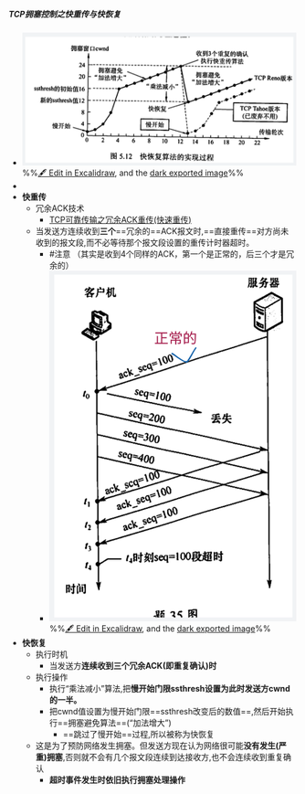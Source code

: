 ##### TCP拥塞控制之快重传与快恢复
- ![](attachments/TCP%E6%8B%A5%E5%A1%9E%E6%8E%A7%E5%88%B6%202022-11-11%2019.57.32.excalidraw.svg)
%%[🖋 Edit in Excalidraw](attachments/TCP%E6%8B%A5%E5%A1%9E%E6%8E%A7%E5%88%B6%202022-11-11%2019.57.32.excalidraw.md), and the [dark exported image](attachments/TCP%E6%8B%A5%E5%A1%9E%E6%8E%A7%E5%88%B6%202022-11-11%2019.57.32.excalidraw.dark.svg)%%
- 
- **快重传**
	- 冗余ACK技术
		- [TCP可靠传输之冗余ACK重传(快速重传)](考研/408/计算机网络/TCP可靠传输之冗余ACK重传(快速重传).md)
	- 当发送方连续收到**三个**==冗余的==ACK报文时,==直接重传==对方尚未收到的报文段,而不必等待那个报文段设置的重传计时器超时。
		- #注意 （其实是收到4个同样的ACK，第一个是正常的，后三个才是冗余的）
		- ![](attachments/TCP%E6%8B%A5%E5%A1%9E%E6%8E%A7%E5%88%B6%E4%B9%8B%E5%BF%AB%E9%87%8D%E4%BC%A0%E4%B8%8E%E5%BF%AB%E6%81%A2%E5%A4%8D%202022-11-20%2017.11.50.excalidraw.svg)
%%[🖋 Edit in Excalidraw](attachments/TCP%E6%8B%A5%E5%A1%9E%E6%8E%A7%E5%88%B6%E4%B9%8B%E5%BF%AB%E9%87%8D%E4%BC%A0%E4%B8%8E%E5%BF%AB%E6%81%A2%E5%A4%8D%202022-11-20%2017.11.50.excalidraw.md), and the [dark exported image](attachments/TCP%E6%8B%A5%E5%A1%9E%E6%8E%A7%E5%88%B6%E4%B9%8B%E5%BF%AB%E9%87%8D%E4%BC%A0%E4%B8%8E%E5%BF%AB%E6%81%A2%E5%A4%8D%202022-11-20%2017.11.50.excalidraw.dark.svg)%%
- **快恢复**
	- 执行时机
		- 当发送方**连续收到三个冗余ACK(即重复确认)时**
	- 执行操作
		- 执行“乘法减小”算法,把**慢开始门限ssthresh设置为此时发送方cwnd的一半。**
		- 把cwnd值设置为慢开始门限==ssthresh改变后的数值==,然后开始执行==拥塞避免算法==(“加法增大”) 
			- ==跳过了慢开始==过程,所以被称为快恢复
	- 这是为了预防网络发生拥塞。但发送方现在认为网络很可能**没有发生(严重)拥塞**,否则就不会有几个报文段连续到达接收方,也不会连续收到重复确认
		- **超时事件发生时依旧执行拥塞处理操作**